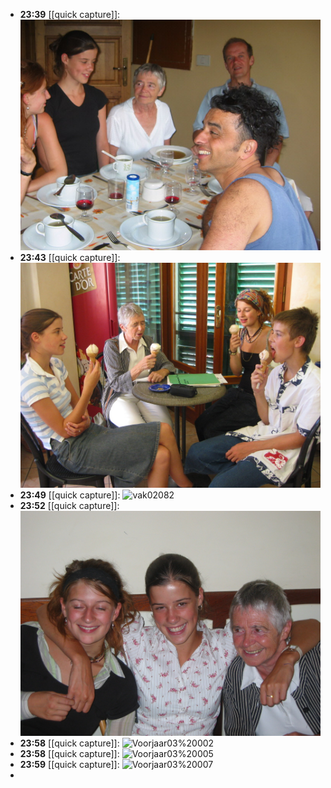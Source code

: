 - **23:39** [[quick capture]]: ![vak02071](../assets/vak02071.jpg)
- **23:43** [[quick capture]]: ![vak02083](../assets/vak02083.jpg)
- **23:49** [[quick capture]]: ![vak02082](../assets/vak02082.jpg)
- **23:52** [[quick capture]]: ![101-0147_IMG](../assets/101-0147_IMG.JPG)
- **23:58** [[quick capture]]: ![Voorjaar03%20002](../assets/Voorjaar03%20002.jpg)
- **23:58** [[quick capture]]: ![Voorjaar03%20005](../assets/Voorjaar03%20005.jpg)
- **23:59** [[quick capture]]: ![Voorjaar03%20007](../assets/Voorjaar03%20007.jpg)
-